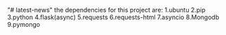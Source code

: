 "# latest-news" 
the dependencies for this project are:
    1.ubuntu
    2.pip
    3.python
    4.flask(async)
    5.requests
    6.requests-html
    7.asyncio
    8.Mongodb
    9.pymongo